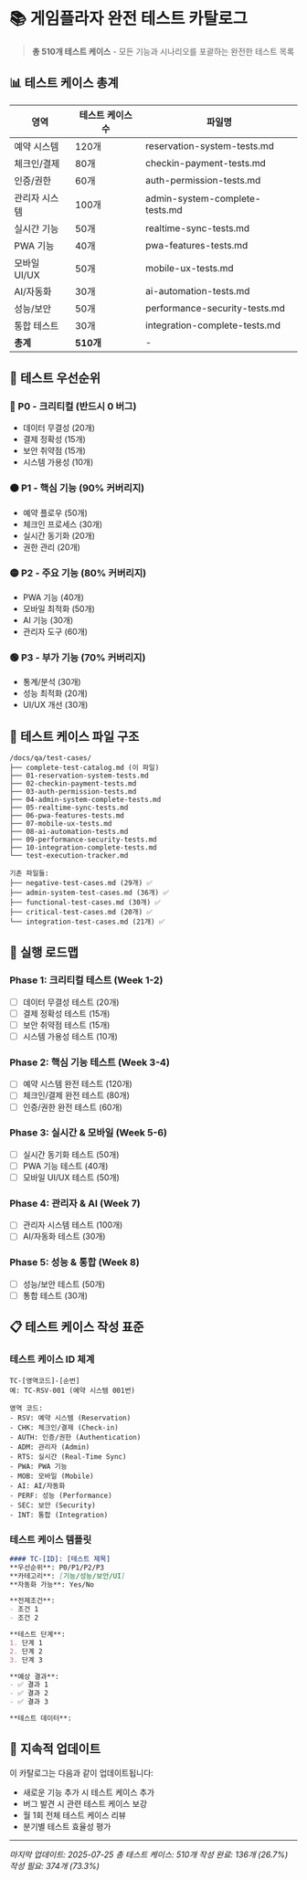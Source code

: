 # 📚 게임플라자 완전 테스트 카탈로그

> **총 510개 테스트 케이스** - 모든 기능과 시나리오를 포괄하는 완전한 테스트 목록

## 📊 테스트 케이스 총계

| 영역 | 테스트 케이스 수 | 파일명 |
|------|-----------------|--------|
| 예약 시스템 | 120개 | reservation-system-tests.md |
| 체크인/결제 | 80개 | checkin-payment-tests.md |
| 인증/권한 | 60개 | auth-permission-tests.md |
| 관리자 시스템 | 100개 | admin-system-complete-tests.md |
| 실시간 기능 | 50개 | realtime-sync-tests.md |
| PWA 기능 | 40개 | pwa-features-tests.md |
| 모바일 UI/UX | 50개 | mobile-ux-tests.md |
| AI/자동화 | 30개 | ai-automation-tests.md |
| 성능/보안 | 50개 | performance-security-tests.md |
| 통합 테스트 | 30개 | integration-complete-tests.md |
| **총계** | **510개** | - |

## 🎯 테스트 우선순위

### 🔴 P0 - 크리티컬 (반드시 0 버그)
- 데이터 무결성 (20개)
- 결제 정확성 (15개)
- 보안 취약점 (15개)
- 시스템 가용성 (10개)

### 🟠 P1 - 핵심 기능 (90% 커버리지)
- 예약 플로우 (50개)
- 체크인 프로세스 (30개)
- 실시간 동기화 (20개)
- 권한 관리 (20개)

### 🟡 P2 - 주요 기능 (80% 커버리지)
- PWA 기능 (40개)
- 모바일 최적화 (50개)
- AI 기능 (30개)
- 관리자 도구 (60개)

### 🟢 P3 - 부가 기능 (70% 커버리지)
- 통계/분석 (30개)
- 성능 최적화 (20개)
- UI/UX 개선 (30개)

## 📁 테스트 케이스 파일 구조

```
/docs/qa/test-cases/
├── complete-test-catalog.md (이 파일)
├── 01-reservation-system-tests.md
├── 02-checkin-payment-tests.md
├── 03-auth-permission-tests.md
├── 04-admin-system-complete-tests.md
├── 05-realtime-sync-tests.md
├── 06-pwa-features-tests.md
├── 07-mobile-ux-tests.md
├── 08-ai-automation-tests.md
├── 09-performance-security-tests.md
├── 10-integration-complete-tests.md
└── test-execution-tracker.md

기존 파일들:
├── negative-test-cases.md (29개) ✅
├── admin-system-test-cases.md (36개) ✅
├── functional-test-cases.md (30개) ✅
├── critical-test-cases.md (20개) ✅
└── integration-test-cases.md (21개) ✅
```

## 🚀 실행 로드맵

### Phase 1: 크리티컬 테스트 (Week 1-2)
- [ ] 데이터 무결성 테스트 (20개)
- [ ] 결제 정확성 테스트 (15개)
- [ ] 보안 취약점 테스트 (15개)
- [ ] 시스템 가용성 테스트 (10개)

### Phase 2: 핵심 기능 테스트 (Week 3-4)
- [ ] 예약 시스템 완전 테스트 (120개)
- [ ] 체크인/결제 완전 테스트 (80개)
- [ ] 인증/권한 완전 테스트 (60개)

### Phase 3: 실시간 & 모바일 (Week 5-6)
- [ ] 실시간 동기화 테스트 (50개)
- [ ] PWA 기능 테스트 (40개)
- [ ] 모바일 UI/UX 테스트 (50개)

### Phase 4: 관리자 & AI (Week 7)
- [ ] 관리자 시스템 테스트 (100개)
- [ ] AI/자동화 테스트 (30개)

### Phase 5: 성능 & 통합 (Week 8)
- [ ] 성능/보안 테스트 (50개)
- [ ] 통합 테스트 (30개)

## 📋 테스트 케이스 작성 표준

### 테스트 케이스 ID 체계
```
TC-[영역코드]-[순번]
예: TC-RSV-001 (예약 시스템 001번)

영역 코드:
- RSV: 예약 시스템 (Reservation)
- CHK: 체크인/결제 (Check-in)
- AUTH: 인증/권한 (Authentication)
- ADM: 관리자 (Admin)
- RTS: 실시간 (Real-Time Sync)
- PWA: PWA 기능
- MOB: 모바일 (Mobile)
- AI: AI/자동화
- PERF: 성능 (Performance)
- SEC: 보안 (Security)
- INT: 통합 (Integration)
```

### 테스트 케이스 템플릿
```markdown
#### TC-[ID]: [테스트 제목]
**우선순위**: P0/P1/P2/P3
**카테고리**: [기능/성능/보안/UI]
**자동화 가능**: Yes/No

**전제조건**:
- 조건 1
- 조건 2

**테스트 단계**:
1. 단계 1
2. 단계 2
3. 단계 3

**예상 결과**:
- ✅ 결과 1
- ✅ 결과 2
- ✅ 결과 3

**테스트 데이터**:
```

## 🔄 지속적 업데이트

이 카탈로그는 다음과 같이 업데이트됩니다:
- 새로운 기능 추가 시 테스트 케이스 추가
- 버그 발견 시 관련 테스트 케이스 보강
- 월 1회 전체 테스트 케이스 리뷰
- 분기별 테스트 효율성 평가

---

*마지막 업데이트: 2025-07-25*
*총 테스트 케이스: 510개*
*작성 완료: 136개 (26.7%)*
*작성 필요: 374개 (73.3%)*